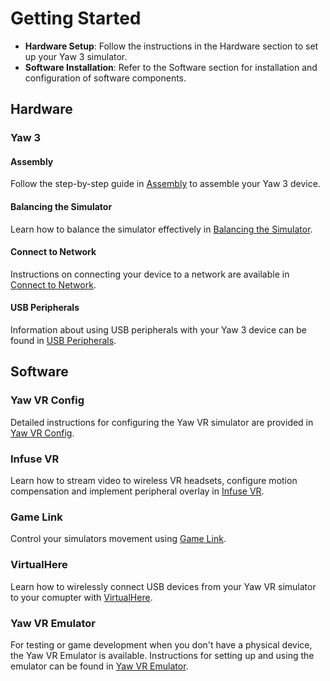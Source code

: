 # Getting Started

- **Hardware Setup**: Follow the instructions in the Hardware section to set up your Yaw 3 simulator.
- **Software Installation**: Refer to the Software section for installation and configuration of software components.

## Hardware

### Yaw 3

#### Assembly

Follow the step-by-step guide in [Assembly](hardware/yaw3/assembly.md) to assemble your Yaw 3 device.

#### Balancing the Simulator

Learn how to balance the simulator effectively in [Balancing the Simulator](hardware/yaw3/balance.md).

#### Connect to Network

Instructions on connecting your device to a network are available in [Connect to Network](hardware/yaw3/connect.md).

#### USB Peripherals

Information about using USB peripherals with your Yaw 3 device can be found in [USB Peripherals](hardware/yaw3/peripherals.md).

## Software

### Yaw VR Config

Detailed instructions for configuring the Yaw VR simulator are provided in [Yaw VR Config](software/yawvrconfig.md).

### Infuse VR

Learn how to stream video to wireless VR headsets, configure motion compensation and implement peripheral overlay in [Infuse VR](software/infusevr.md).

### Game Link

Control your simulators movement using [Game Link](software/gamelink.md).

### VirtualHere

Learn how to wirelessly connect USB devices from your Yaw VR simulator to your comupter with [VirtualHere](software/virtualhere.md).

### Yaw VR Emulator

For testing or game development when you don't have a physical device, the Yaw VR Emulator is available. Instructions for setting up and using the emulator can be found in [Yaw VR Emulator](software/yawvremu.md).